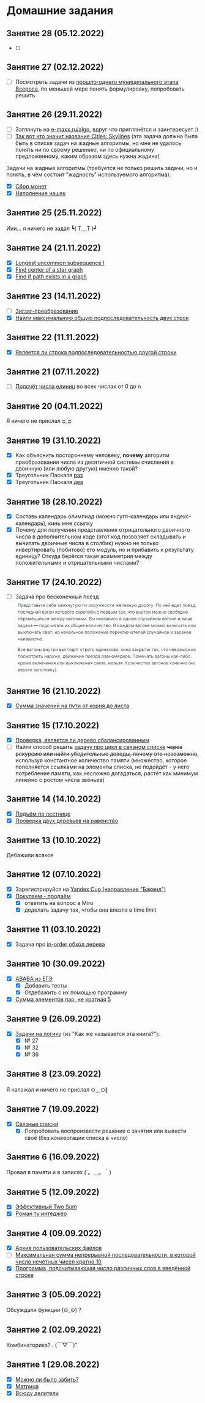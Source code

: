 # Домашние задания
## Занятие 28 (05.12.2022)
- [ ] 
## Занятие 27 (02.12.2022)
- [ ] Посмотреть задачи из [прошлогоднего муниципального этапа Всероса](https://vos.olimpiada.ru/upload/files/Arhive_tasks/2021-22/mun/iikt/tasks-iikt-9-11-mun-msk-21-22.pdf), по меньшей мере понять формулировку, попробовать решить
## Занятие 26 (29.11.2022)
- [ ] Заглянуть на [e-maxx.ru/algo](https://e-maxx.ru/algo/), вдруг что приглянётся и заинтересует :)
- [ ] [Так вот что значит название CIties: Skylines](https://leetcode.com/problems/max-increase-to-keep-city-skyline/description/) (эта задача должна была быть в списке задач на жадные алгоритмы, но мне не удалось понять ни по своему решению, ни по официальному предложенному, каким образом здесь нужна жадина)

Задачи на жадные алгоритмы (требуется не только решить задачи, но и понять, в чём состоит "жадность" используемого алгоритма):
- [x] [Сбор монет](https://leetcode.com/problems/maximum-number-of-coins-you-can-get/)
- [x] [Наполнение чашек](https://leetcode.com/problems/minimum-amount-of-time-to-fill-cups/description/)
## Занятие 25 (25.11.2022)
Иии... я ничего не задал ┗( T﹏T )┛
## Занятие 24 (21.11.2022)
- [x] [Longest uncommon subsequence I](https://leetcode.com/problems/longest-uncommon-subsequence-i/)
- [x] [Find center of a star graph](https://leetcode.com/problems/find-center-of-star-graph/)
- [x] [Find if path exists in a graph](https://leetcode.com/problems/find-if-path-exists-in-graph/)
## Занятие 23 (14.11.2022)
- [ ] [Зигзаг-преобразование](https://leetcode.com/problems/zigzag-conversion/) 
- [x] [Найти максимальную общую подпоследовательность двух строк](https://leetcode.com/problems/longest-common-subsequence/)
## Занятие 22 (11.11.2022)
- [x] [Является ли строка подпоследовательностью другой строки](https://leetcode.com/problems/is-subsequence/)
## Занятие 21 (07.11.2022)
- [ ] [Подсчёт числа единиц](https://leetcode.com/problems/counting-bits/) во всех числах от 0 до n
## Занятие 20 (04.11.2022)
Я ничего не прислал ಥ_ಥ
## Занятие 19 (31.10.2022)
- [x] Как объяснить постороннему человеку, **почему** алгоритм преобразования числа из десятичной системы счисления в двоичную (или любую другую) именно такой?
- [x] Треугольник Паскаля [раз](https://leetcode.com/problems/pascals-triangle/) 
- [x] Треугольник Паскаля [два](https://leetcode.com/problems/pascals-triangle-ii/)

## Занятие 18 (28.10.2022)
- [x] Составь календарь олимпиад (можно гугл-календарь или яндекс-календарь), кинь мне ссылку
- [x] Почему для получения представления отрицательного двоичного числа в дополнительном коде (этот код позволяет складывать и вычитать двоичные числа в столбик) нужно не только инвертировать (побитово) его модуль, но и прибавить к результату единицу? Откуда берётся такая асимметрия между положительными и отрицательными числами?
## Занятие 17 (24.10.2022)
- [ ] Задача про бесконечный поезд
![Здесь должен быть скрин задачи](images/train.png)
## Занятие 16 (21.10.2022)
- [x] [Сумма значений на пути от корня до листа](https://leetcode.com/problems/path-sum/)
## Занятие 15 (17.10.2022)
- [x] [Проверка, является ли дерево сбалансированным](https://leetcode.com/problems/balanced-binary-tree/)
- [ ] Найти способ решить [задачу про цикл в связном списке](https://leetcode.com/problems/linked-list-cycle/) ~~через рекурсию или найти убедительные доводы, почему это невозможно~~, используя константное количество памяти (множество, которое пополняется ссылками на элементы списка, не подойдёт - у него потребление памяти, как несложно догадаться, растёт как минимум линейно с ростом числа звеньев)
## Занятие 14 (14.10.2022)
- [x] [Подъём по лестнице ](https://leetcode.com/problems/climbing-stairs/)
- [x] [Проверка двух деревьев на равенство](https://leetcode.com/problems/same-tree/)
## Занятие 13 (10.10.2022)
Дебажили всякое
## Занятие 12 (07.10.2022)
- [x] Зарегистрируйся на [Yandex Cup (направление "Бэкенд")](https://yandex.ru/cup/backend/)
- [x] [Покупаем - продаём](https://leetcode.com/problems/best-time-to-buy-and-sell-stock/) 
  - [x] ответить на вопрос в Miro
  - [x] доделать задачу так, чтобы она влезла в time limit
## Занятие 11 (03.10.2022)
- [x] Задача про [in-order обход дерева](https://leetcode.com/problems/binary-tree-inorder-traversal/)
## Занятие 10 (30.09.2022)
- [x] [ABABA из ЕГЭ](https://inf-ege.sdamgia.ru/problem?id=27694)
  - [x] Добавить тесты
  - [x] Отдебажить с их помощью программу
- [x] [Сумма элементов пар, не кратная 5](https://inf-ege.sdamgia.ru/problem?id=27890)
## Занятие 9 (26.09.2022)
- [x] [Задачи на логику](lessons/week_05/homework_09_10.md) (из "Как же называется эта книга?"):
  - [x] № 27
  - [x] № 32
  - [x] № 36
## Занятие 8 (23.09.2022)
Я налажал и ничего не прислал ⊙﹏⊙∥
## Занятие 7 (19.09.2022)
- [x] [Связные списки](https://leetcode.com/problems/add-two-numbers/)
    - [x] Попробовать воспроизвести решение с занятия или вывести своё (без конвертации списка в число)
## Занятие 6 (16.09.2022)
Провал в памяти и в записях (´。＿。｀)
## Занятие 5 (12.09.2022)
- [x] [Эффективный Two Sum](https://leetcode.com/problems/two-sum/)
- [x] [Роман ту интеджер](https://leetcode.com/problems/roman-to-integer/)
## Занятие 4 (09.09.2022)
- [x] [Архив пользовательских файлов](https://inf-ege.sdamgia.ru/problem?id=27886)
- [ ] [Максимальная сумма непрерывной последовательности, в которой число нечётных чисел кратно 10](https://inf-ege.sdamgia.ru/problem?id=39256)
- [x] [Программа, подсчитывающая число различных слов в введённой строке](lessons/week_02/homework_04.md)
## Занятие 3 (05.09.2022)
Обсуждали функции (⊙_⊙)？
## Занятие 2 (02.09.2022)
Комбинаторика?.. (￣▽￣)"
## Занятие 1 (29.08.2022)
- [x] [Можно ли было забить?](lessons/week_01/homework_01.md)
- [x] [Матрица](lessons/week_01/homework_01.md)
- [x] [Всюду делители](lessons/week_01/homework_01.md)